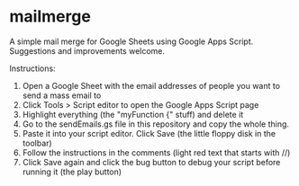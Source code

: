 # mailmerge
A simple mail merge for Google Sheets using Google Apps Script. Suggestions and improvements welcome.

Instructions:
1. Open a Google Sheet with the email addresses of people you want to send a mass email to
2. Click Tools > Script editor to open the Google Apps Script page
3. Highlight everything (the "myFunction {" stuff) and delete it
4. Go to the sendEmails.gs file in this repository and copy the whole thing.
5. Paste it into your script editor. Click Save (the little floppy disk in the toolbar)
6. Follow the instructions in the comments (light red text that starts with //)
7. Click Save again and click the bug button to debug your script before running it (the play button)
